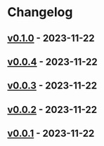 # Changelog

## [v0.1.0](https://github.com/mashiike/ecs-task-self-terminator/compare/v0.0.4...v0.1.0) - 2023-11-22

## [v0.0.4](https://github.com/mashiike/ecs-task-self-terminator/compare/v0.0.3...v0.0.4) - 2023-11-22

## [v0.0.3](https://github.com/mashiike/ecs-task-self-terminator/compare/v0.0.2...v0.0.3) - 2023-11-22

## [v0.0.2](https://github.com/mashiike/ecs-task-self-terminator/compare/v0.0.1...v0.0.2) - 2023-11-22

## [v0.0.1](https://github.com/mashiike/ecs-task-self-terminator/commits/v0.0.1) - 2023-11-22
